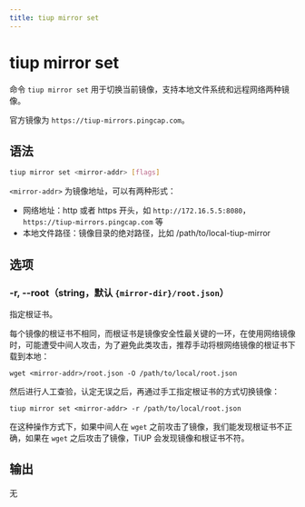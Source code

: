 ```yaml
---
title: tiup mirror set
---
```


# tiup mirror set

命令 `tiup mirror set` 用于切换当前镜像，支持本地文件系统和远程网络两种镜像。

官方镜像为 `https://tiup-mirrors.pingcap.com`。

## 语法

```sh
tiup mirror set <mirror-addr> [flags]
```

`<mirror-addr>` 为镜像地址，可以有两种形式：

- 网络地址：http 或者 https 开头，如 `http://172.16.5.5:8080`，`https://tiup-mirrors.pingcap.com` 等
- 本地文件路径：镜像目录的绝对路径，比如 /path/to/local-tiup-mirror

## 选项

### -r, --root（string，默认 `{mirror-dir}/root.json`）

指定根证书。

每个镜像的根证书不相同，而根证书是镜像安全性最关键的一环，在使用网络镜像时，可能遭受中间人攻击，为了避免此类攻击，推荐手动将根网络镜像的根证书下载到本地：

```
wget <mirror-addr>/root.json -O /path/to/local/root.json
```

然后进行人工查验，认定无误之后，再通过手工指定根证书的方式切换镜像：

```
tiup mirror set <mirror-addr> -r /path/to/local/root.json
```

在这种操作方式下，如果中间人在 `wget` 之前攻击了镜像，我们能发现根证书不正确，如果在 `wget` 之后攻击了镜像，TiUP 会发现镜像和根证书不符。

## 输出

无
